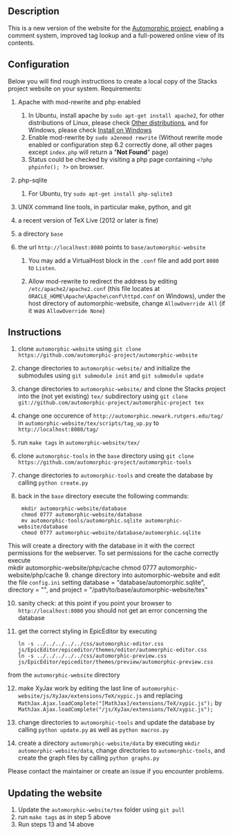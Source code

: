## Description
This is a new version of the website for the [Automorphic project](http://automorphic.newark.rutgers.edu), enabling a comment system, improved tag lookup and a full-powered online view of its contents.


## Configuration

Below you will find rough instructions to create a local copy of the Stacks project website on your system. Requirements:

1. Apache with mod-rewrite and php enabled
   1. In Ubuntu, install apache by `sudo apt-get install apache2`, for other distributions of Linux, please check [Other distributions](http://httpd.apache.org/docs/2.4/install.html), and for Windows, please check [Install on Windows](https://www.who.int/manual/platform/windows.html)
   2. Enable mod-rewrite by `sudo a2enmod rewrite` (Without rewrite mode enabled or configuration step 6.2 correctly done, all other pages except `index.php` will return a "**Not Found**" page)
   4. Status could be checked by visiting a php page containing `<?php phpinfo(); ?>` on browser.
2. php-sqlite

   1. For Ubuntu, try `sudo apt-get install php-sqlite3`
3. UNIX command line tools, in particular make, python, and git
4. a recent version of TeX Live (2012 or later is fine)
5. a directory `base`
6. the url `http://localhost:8080` points to `base/automorphic-website`
   1. You may add a VirtualHost block in the `.conf` file and add port `8080` to `Listen`.

   2. Allow mod-rewrite to redirect the address by editing `/etc/apache2/apache2.conf` (this file locates at `ORACLE_HOME\Apache\Apache\conf\httpd.conf` on Windows), under the host directory of automorphic-website, change `AllowOverride All` (if it was `AllowOverride None`)

## Instructions
1. clone `automorphic-website` using `git clone https://github.com/automorphic-project/automorphic-website`

2. change directories to `automorphic-website/` and initialize the submodules using `git submodule init` and `git submodule update`

3. change directories to `automorphic-website/` and clone the Stacks project into the (not yet existing) `tex/` subdirectory using `git clone git://github.com/automorphic-project/automorphic-project tex`

4. change one occurence of `http://automorphic.newark.rutgers.edu/tag/` in `automorphic-website/tex/scripts/tag_up.py` to `http://localhost:8080/tag/`

5. run `make tags` in `automorphic-website/tex/`

6. clone `automorphic-tools` in the `base` directory using `git clone https://github.com/automorphic-project/automorphic-tools`

7. change directories to `automorphic-tools` and create the database by calling `python create.py`

8. back in the `base` directory execute the following commands:

        mkdir automorphic-website/database
        chmod 0777 automorphic-website/database
        mv automorphic-tools/automorphic.sqlite automorphic-website/database
        chmod 0777 automorphic-website/database/automorphic.sqlite
This will create a directory with the database in it with the correct permissions for the webserver. To set permissions for the cache correctly execute
   ​     
        mkdir automorphic-website/php/cache
        chmod 0777 automorphic-website/php/cache
9. change directory into automorphic-website and edit the file `config.ini` setting database = "database/automorphic.sqlite", directory = "", and project = "/path/to/base/automorphic-website/tex"

10. sanity check: at this point if you point your browser to `http://localhost:8080` you should not get an error concerning the database

11. get the correct styling in EpicEditor by executing

        ln -s ../../../../../css/automorphic-editor.css js/EpicEditor/epiceditor/themes/editor/automorphic-editor.css
        ln -s ../../../../../css/automorphic-preview.css js/EpicEditor/epiceditor/themes/preview/automorphic-preview.css
from the `automorphic-website` directory

12. make XyJax work by editing the last line of `automorphic-website/js/XyJax/extensions/TeX/xypic.js` and replacing `MathJax.Ajax.loadComplete("[MathJax]/extensions/TeX/xypic.js");` by `MathJax.Ajax.loadComplete("/js/XyJax/extensions/TeX/xypic.js");`

13. change directories to `automorphic-tools` and update the database by calling `python update.py` as well as `python macros.py`

14. create a directory `automorphic-website/data` by executing `mkdir automorphic-website/data`, change directories to `automorphic-tools`, and create the graph files by calling `python graphs.py`

Please contact the maintainer or create an issue if you encounter problems.


Updating the website
--------------------

1. Update the `automorphic-website/tex` folder using `git pull`
2. run `make tags` as in step 5 above
3. Run steps 13 and 14 above






